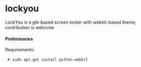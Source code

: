 lockyou
=======

LockYou is a gtk-based screen locker with webkit-based theme, contribution is welcome

#### Preliminaries

Requirements:

* `sudo apt-get install python-webkit`
